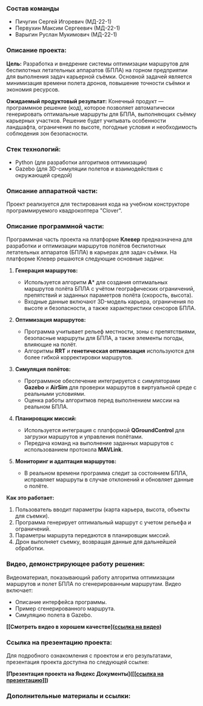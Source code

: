 ### Состав команды
* Пичугин Сергей Игоревич (МД-22-1)
* Первухин Максим Сергеевич (МД-22-1)
* Варыгин Руслан Мукимович (МД-22-1)

### Описание проекта:

**Цель:**
Разработка и внедрение системы оптимизации маршрутов для беспилотных летательных аппаратов (БПЛА) на горном предприятии для выполнения задач карьерной съёмки. Основной задачей является минимизация времени полета дронов, повышение точности съёмки и экономия ресурсов.

**Ожидаемый продуктовый результат:**
Конечный продукт — программное решение (код), которое позволяет автоматически генерировать оптимальные маршруты для БПЛА, выполняющих съёмку карьерных участков. Решение будет учитывать особенности ландшафта, ограничения по высоте, погодные условия и необходимость соблюдения зон безопасности.

### Стек технологий:

* Python (для разработки алгоритмов оптимизации)
* Gazebo (для 3D-симуляции полетов и взаимодействия с окружающей средой)

### Описание аппаратной части:

Проект реализуется для тестирования кода на учебном конструкторе программируемого квадрокоптера "Clover".

### Описание программной части:

Программная часть проекта на платформе **Клевер** предназначена для разработки и оптимизации маршрутов полётов беспилотных летательных аппаратов (БПЛА) в карьерах для задач съёмки. На платформе Клевер решаются следующие основные задачи:

1. **Генерация маршрутов:**

   * Используется алгоритм **A**\* для создания оптимальных маршрутов полёта БПЛА с учётом географических ограничений, препятствий и заданных параметров полёта (скорость, высота).
   * Входные данные включают 3D-модель карьера, ограничения по высоте и безопасности, а также характеристики сенсоров БПЛА.

2. **Оптимизация маршрутов:**

   * Программа учитывает рельеф местности, зоны с препятствиями, безопасные маршруты для БПЛА, а также элементы погоды, влияющие на полёт.
   * Алгоритмы **RRT** и **генетическая оптимизация** используются для более гибкой корректировки маршрутов.

3. **Симуляция полётов:**

   * Программное обеспечение интегрируется с симуляторами **Gazebo** и **AirSim** для проверки маршрутов в виртуальной среде с реальными условиями.
   * Оценка работы алгоритмов перед выполнением миссии на реальном БПЛА.

4. **Планировщик миссий:**

   * Используется интеграция с платформой **QGroundControl** для загрузки маршрутов и управления полётами.
   * Передача команд на выполнение заданных маршрутов с использованием протокола **MAVLink**.

5. **Мониторинг и адаптация маршрутов:**

   * В реальном времени программа следит за состоянием БПЛА, исправляет маршруты в случае отклонений и обновляет данные о полёте.

**Как это работает:**

1. Пользователь вводит параметры (карта карьера, высота, объекты для съемки).
2. Программа генерирует оптимальный маршрут с учетом рельефа и ограничений.
3. Параметры маршрута передаются в планировщик миссий.
4. Дрон выполняет съемку, возвращая данные для дальнейшей обработки.

### Видео, демонстрирующее работу решения:

Видеоматериал, показывающий работу алгоритма оптимизации маршрутов и полет БПЛА по сгенерированным маршрутам. Видео включает:

* Описание интерфейса программы.
* Пример сгенерированного маршрута.
* Симуляцию полета в Gazebo.

**\[[Смотреть видео в хорошем качестве]\([ссылка на видео](https://disk.yandex.ru/i/Rd-h9QZOHeW01A))**

### Ссылка на презентацию проекта:

Для подробного ознакомления с проектом и его результатами, презентация проекта доступна по следующей ссылке:

**\[Презентация проекта на Яндекс Документы]\([[[ссылка на презентацию](https://disk.yandex.ru/i/F8KR3j3iEfAfVA)]])**

### Дополнительные материалы и ссылки:
